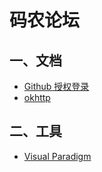 # 码农论坛

## 一、文档
- [Github 授权登录](https://docs.github.com/en/developers/apps/building-oauth-apps/)
- [okhttp](https://square.github.io/okhttp/)

## 二、工具
- [Visual Paradigm](https://www.visual-paradigm.com/cn/download/community.jsp)

